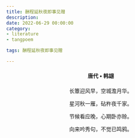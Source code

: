 ```yaml
---
title: 酬程延秋夜即事见赠
description:
date: 2022-06-29 00:00:00
category:
- literature
- tangpoem

tags: 酬程延秋夜即事见赠

---
```


<div id="poem-author">
唐代 • 韩翃
</div>
<div id="poem-body">
<p class="poem-paragraph">长簟迎风早，空城澹月华。</p>
<p class="poem-paragraph">星河秋一雁，砧杵夜千家。</p>
<p class="poem-paragraph">节候看应晚，心期卧亦赊。</p>
<p class="poem-paragraph">向来吟秀句，不觉已鸣鸦。</p>

</div>

<style>

#poem-author {
    width: 100%;
    text-align: center;
    margin: 20px 0;
    font-weight: bold;
}
#poem-body {
    width: 100%;
    text-align: center;
}
.poem-paragraph {
    font-family: "仿宋"
}

</style>